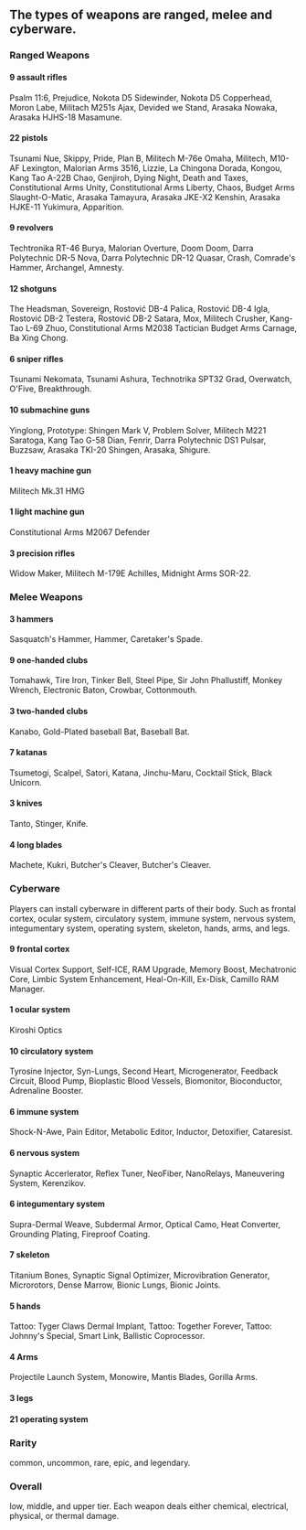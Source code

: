 ## The types of weapons are ranged, melee and cyberware.
### Ranged Weapons
#### 9 assault rifles
Psalm 11:6, Prejudice, Nokota D5 Sidewinder, Nokota D5 Copperhead, Moron Labe, Militach M251s Ajax, Devided we Stand, Arasaka Nowaka, Arasaka HJHS-18 Masamune.
#### 22 pistols
Tsunami Nue, Skippy, Pride, Plan B, Militech M-76e Omaha, Militech, M10-AF Lexington, Malorian Arms 3516, Lizzie, La Chingona Dorada, Kongou, Kang Tao A-22B Chao, Genjiroh, Dying Night, Death and Taxes, Constitutional Arms Unity, Constitutional Arms Liberty, Chaos, Budget Arms Slaught-O-Matic, Arasaka Tamayura, Arasaka JKE-X2 Kenshin, Arasaka HJKE-11 Yukimura, Apparition.
#### 9 revolvers
Techtronika RT-46 Burya, Malorian Overture, Doom Doom, Darra Polytechnic DR-5 Nova, Darra Polytechnic DR-12 Quasar, Crash, Comrade's Hammer, Archangel, Amnesty.
#### 12 shotguns
The Headsman, Sovereign, Rostović DB-4 Palica, Rostović DB-4 Igla, Rostović DB-2 Testera, Rostović DB-2 Satara, Mox, Militech Crusher, Kang-Tao L-69 Zhuo, Constitutional Arms M2038 Tactician Budget Arms Carnage, Ba Xing Chong.
#### 6 sniper rifles
Tsunami Nekomata, Tsunami Ashura, Technotrika SPT32 Grad, Overwatch, O'Five, Breakthrough.
#### 10 submachine guns
Yinglong, Prototype: Shingen Mark V, Problem Solver, Militech M221 Saratoga, Kang Tao G-58 Dian, Fenrir, Darra Polytechnic DS1 Pulsar, Buzzsaw, Arasaka TKI-20 Shingen, Arasaka, Shigure.
#### 1 heavy machine gun
Militech Mk.31 HMG 
#### 1 light machine gun
Constitutional Arms M2067 Defender
#### 3 precision rifles
Widow Maker, Militech M-179E Achilles, Midnight Arms SOR-22.
### Melee Weapons
#### 3 hammers
Sasquatch's Hammer, Hammer, Caretaker's Spade.
#### 9 one-handed clubs
Tomahawk, Tire Iron, Tinker Bell, Steel Pipe, Sir John Phallustiff, Monkey Wrench, Electronic Baton, Crowbar, Cottonmouth. 
#### 3 two-handed clubs
Kanabo, Gold-Plated baseball Bat, Baseball Bat.
#### 7 katanas
Tsumetogi, Scalpel, Satori, Katana, Jinchu-Maru, Cocktail Stick, Black Unicorn. 
#### 3 knives
Tanto, Stinger, Knife.
#### 4 long blades
Machete, Kukri, Butcher's Cleaver, Butcher's Cleaver.
### Cyberware
Players can install cyberware in different parts of their body. Such as frontal cortex, ocular system, circulatory system, immune system, nervous system, integumentary system, operating system, skeleton, hands, arms, and legs. 
#### 9 frontal cortex
Visual Cortex Support, Self-ICE, RAM Upgrade, Memory Boost, Mechatronic Core, Limbic System Enhancement, Heal-On-Kill, Ex-Disk, Camillo RAM Manager.
#### 1 ocular system
Kiroshi Optics
#### 10 circulatory system
Tyrosine Injector, Syn-Lungs, Second Heart, Microgenerator, Feedback Circuit, Blood Pump, Bioplastic Blood Vessels, Biomonitor, Bioconductor, Adrenaline Booster.
#### 6 immune system
Shock-N-Awe, Pain Editor, Metabolic Editor, Inductor, Detoxifier, Cataresist. 
#### 6 nervous system
Synaptic Accerlerator, Reflex Tuner, NeoFiber, NanoRelays, Maneuvering System, Kerenzikov.
#### 6 integumentary system
Supra-Dermal Weave, Subdermal Armor, Optical Camo, Heat Converter, Grounding Plating, Fireproof Coating.
#### 7 skeleton
Titanium Bones, Synaptic Signal Optimizer, Microvibration Generator, Microrotors, Dense Marrow, Bionic Lungs, Bionic Joints.
#### 5 hands
Tattoo: Tyger Claws Dermal Implant, Tattoo: Together Forever, Tattoo: Johnny's Special, Smart Link, Ballistic Coprocessor. 
#### 4 Arms
Projectile Launch System, Monowire, Mantis Blades, Gorilla Arms. 
#### 3 legs
#### 21 operating system
### Rarity
common, uncommon, rare, epic, and legendary.
### Overall
low, middle, and upper tier. Each weapon deals either chemical, electrical, physical, or thermal damage.
